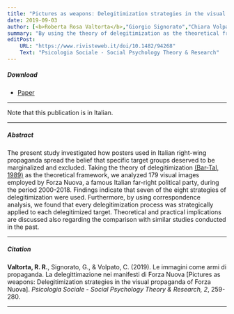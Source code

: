 ```yaml
---
title: "Pictures as weapons: Delegitimization strategies in the visual propaganda of Forza Nuova"
date: 2019-09-03
author: [<b>Roberta Rosa Valtorta</b>,"Giorgio Signorato","Chiara Volpato"]
summary: "By using the theory of delegitimization as the theoretical framework, this study examines how posters used by the Italian far-right party Forza Nuova (2000-2018) promoted the marginalization and exclusion of certain groups."
editPost:
    URL: "https://www.rivisteweb.it/doi/10.1482/94268"
    Text: "Psicologia Sociale - Social Psychology Theory & Research"
---
```


##### Download

<ul>

<li><a href="forza-nuova.pdf" target="_blank">Paper</a></li>

</ul>

------------------------------------------------------------------------

Note that this publication is in Italian.

------------------------------------------------------------------------

##### Abstract

The present study investigated how posters used in Italian right-wing propaganda spread the belief that specific target groups deserved to be marginalized and excluded. Taking the theory of delegitimization [(Bar-Tal, 1989)](https://link.springer.com/chapter/10.1007/978-1-4612-3582-8_8) as the theoretical framework, we analyzed 179 visual images employed by Forza Nuova, a famous Italian far-right political party, during the period 2000-2018. Findings indicate that seven of the eight strategies of delegitimization were used. Furthermore, by using correspondence analysis, we found that every delegitimization process was strategically applied to each delegitimized target. Theoretical and practical implications are discussed also regarding the comparison with similar studies conducted in the past.

------------------------------------------------------------------------

##### Citation

**Valtorta, R. R.**, Signorato, G., & Volpato, C. (2019). Le immagini come armi di propaganda. La delegittimazione nei manifesti di Forza Nuova [Pictures as weapons: Delegitimization strategies in the visual propaganda of Forza Nuova]. *Psicologia Sociale - Social Psychology Theory & Research, 2*, 259-280.

------------------------------------------------------------------------
